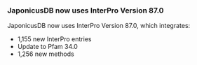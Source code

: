 ### JaponicusDB now uses InterPro Version 87.0
<!-- pombase_flags: frontpage -->
<!-- newsfeed_thumbnail: interpro_32px.png -->

JaponicusDB now uses InterPro Version 87.0, which integrates:

  - 1,155 new InterPro entries
  - Update to Pfam 34.0
  - 1,256 new methods
